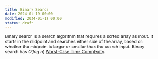 ```yaml
---
title: Binary Search
date: 2024-01-19 00:00
modified: 2024-01-19 00:00
status: draft
---
```


Binary search is a search algorithm that requires a sorted array as input. It starts in the midpoint and searches either side of the array, based on whether the midpoint is larger or smaller than the search input. Binary search has $O(log \ n)$ [Worst-Case Time Complexity](worst-case-time-complexity.md).